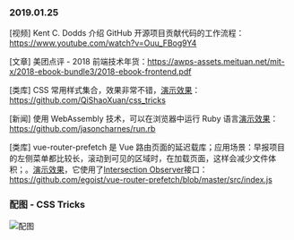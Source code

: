 ### 2019.01.25

[视频] Kent C. Dodds 介绍 GitHub 开源项目贡献代码的工作流程：<https://www.youtube.com/watch?v=Ouu_FBog9Y4> 

[文章] 美团点评 - 2018 前端技术年货：<https://awps-assets.meituan.net/mit-x/2018-ebook-bundle3/2018-ebook-frontend.pdf>

[类库] CSS 常用样式集合，效果非常不错，[演示效果](https://qishaoxuan.github.io/css_tricks/)：<https://github.com/QiShaoXuan/css_tricks> 

[新闻] 使用 WebAssembly 技术，可以在浏览器中运行 Ruby 语言[演示效果](https://runrb.io/)：<https://github.com/jasoncharnes/run.rb>

[类库] vue-router-prefetch 是 Vue 路由页面的延迟载库；应用场景：早报项目的左侧菜单都比较长，滚动到可见的区域时，在加载页面，这样会减少文件体积；。[演示效果](https://stackblitz.com/edit/vue-nr9q5u)，它使用了[Intersection Observer](https://developer.mozilla.org/zh-CN/docs/Web/API/IntersectionObserver)接口：<https://github.com/egoist/vue-router-prefetch/blob/master/src/index.js> 

### 配图 - CSS Tricks
![配图](http://ww1.sinaimg.cn/large/62bfa70bly1fziodf7jdzj216y0vyn68.jpg)
